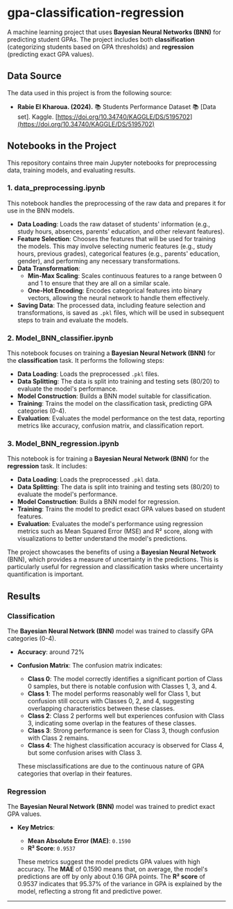 # gpa-classification-regression

A machine learning project that uses **Bayesian Neural Networks (BNN)** for predicting student GPAs. The project includes both **classification** (categorizing students based on GPA thresholds) and **regression** (predicting exact GPA values). 

## Data Source

The data used in this project is from the following source:

- **Rabie El Kharoua. (2024).** 📚 Students Performance Dataset 📚 [Data set]. Kaggle. [https://doi.org/10.34740/KAGGLE/DS/5195702](https://doi.org/10.34740/KAGGLE/DS/5195702)


## Notebooks in the Project

This repository contains three main Jupyter notebooks for preprocessing data, training models, and evaluating results.

### 1. **data_preprocessing.ipynb**
   This notebook handles the preprocessing of the raw data and prepares it for use in the BNN models.
   - **Data Loading**: Loads the raw dataset of students' information (e.g., study hours, absences, parents' education, and other relevant features).
   - **Feature Selection**: Chooses the features that will be used for training the models. This may involve selecting numeric features (e.g., study hours, previous grades), categorical features (e.g., parents' education, gender), and performing any necessary transformations.
   - **Data Transformation**: 
     - **Min-Max Scaling**: Scales continuous features to a range between 0 and 1 to ensure that they are all on a similar scale.
     - **One-Hot Encoding**: Encodes categorical features into binary vectors, allowing the neural network to handle them effectively.
   - **Saving Data**: The processed data, including feature selection and transformations, is saved as `.pkl` files, which will be used in subsequent steps to train and evaluate the models.

### 2. **Model_BNN_classifier.ipynb**
   This notebook focuses on training a **Bayesian Neural Network (BNN)** for the **classification** task. It performs the following steps:
   - **Data Loading**: Loads the preprocessed `.pkl` files.
   - **Data Splitting**: The data is split into training and testing sets (80/20) to evaluate the model's performance. 
   - **Model Construction**: Builds a BNN model suitable for classification.
   - **Training**: Trains the model on the classification task, predicting GPA categories (0-4).
   - **Evaluation**: Evaluates the model performance on the test data, reporting metrics like accuracy, confusion matrix, and classification report.

### 3. **Model_BNN_regression.ipynb**
   This notebook is for training a **Bayesian Neural Network (BNN)** for the **regression** task. It includes:
   - **Data Loading**: Loads the preprocessed `.pkl` data.
   - **Data Splitting**: The data is split into training and testing sets (80/20) to evaluate the model's performance. 
   - **Model Construction**: Builds a BNN model for regression.
   - **Training**: Trains the model to predict exact GPA values based on student features.
   - **Evaluation**: Evaluates the model's performance using regression metrics such as Mean Squared Error (MSE) and R² score, along with visualizations to better understand the model's predictions.

The project showcases the benefits of using a **Bayesian Neural Network** (BNN), which provides a measure of uncertainty in the predictions. This is particularly useful for regression and classification tasks where uncertainty quantification is important.

## Results

### Classification

The **Bayesian Neural Network (BNN)** model was trained to classify GPA categories (0-4). 

- **Accuracy**: around 72%
- **Confusion Matrix**: The confusion matrix indicates:
  - **Class 0**: The model correctly identifies a significant portion of Class 0 samples, but there is notable confusion with Classes 1, 3, and 4.
  - **Class 1**: The model performs reasonably well for Class 1, but confusion still occurs with Classes 0, 2, and 4, suggesting overlapping characteristics between these classes.
  - **Class 2**: Class 2 performs well but experiences confusion with Class 3, indicating some overlap in the features of these classes.
  - **Class 3**: Strong performance is seen for Class 3, though confusion with Class 2 remains.
  - **Class 4**: The highest classification accuracy is observed for Class 4, but some confusion arises with Class 3.
  
  These misclassifications are due to the continuous nature of GPA categories that overlap in their features.

### Regression

The **Bayesian Neural Network (BNN)** model was trained to predict exact GPA values. 

- **Key Metrics**:
  - **Mean Absolute Error (MAE)**: `0.1590`
  - **R² Score**: `0.9537`
  
  These metrics suggest the model predicts GPA values with high accuracy. The **MAE** of 0.1590 means that, on average, the model's predictions are off by only about 0.16 GPA points. The **R² score** of 0.9537 indicates that 95.37% of the variance in GPA is explained by the model, reflecting a strong fit and predictive power.

---
